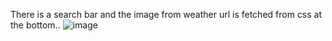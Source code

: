 There is a search bar and the image from weather url is fetched from css at the bottom..
![image](https://user-images.githubusercontent.com/74151231/144152261-26cab881-ff8a-427f-a753-10ae3a09125c.png)
